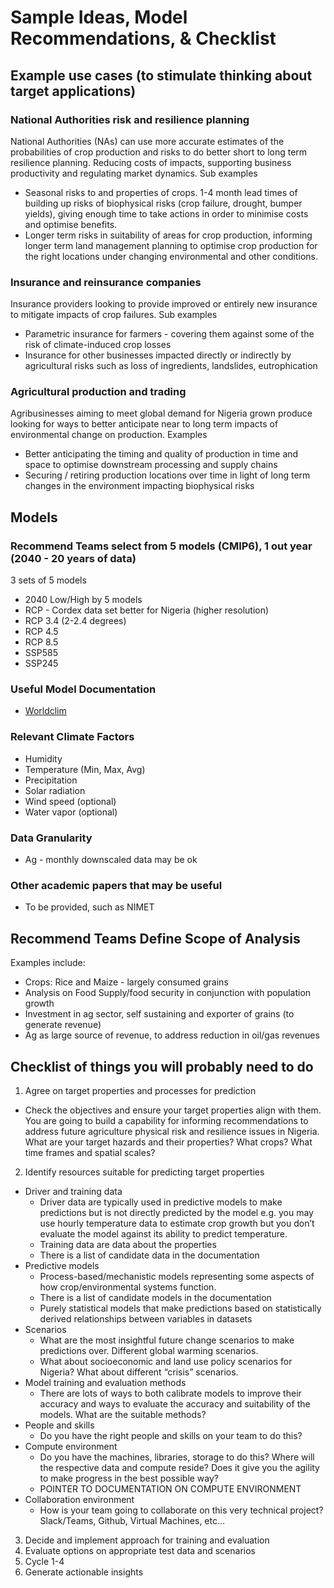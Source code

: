 # Sample Ideas, Model Recommendations, & Checklist

## Example use cases (to stimulate thinking about target applications)
 
### National Authorities risk and resilience planning
National Authorities (NAs) can use more accurate estimates of the probabilities of crop production and risks to do better short to long term resilience planning. Reducing costs of impacts, supporting business productivity and regulating market dynamics. Sub examples
- Seasonal risks to and properties of crops. 1-4 month lead times of building up risks of biophysical risks (crop failure, drought, bumper yields), giving enough time to take actions in order to minimise costs and optimise benefits.
- Longer term risks in suitability of areas for crop production, informing longer term land management planning to optimise crop production for the right locations under changing environmental and other conditions.

### Insurance and reinsurance companies
Insurance providers looking to provide improved or entirely new insurance to mitigate impacts of crop failures. Sub examples
- Parametric insurance for farmers - covering them against some of the risk of climate-induced crop losses
- Insurance for other businesses impacted directly or indirectly by agricultural risks such as loss of ingredients, landslides, eutrophication

### Agricultural production and trading
Agribusinesses aiming to meet global demand for Nigeria grown produce looking for ways to better anticipate near to long term impacts of environmental change on production. Examples
- Better anticipating the timing and quality of production in time and space to optimise downstream processing and supply chains
- Securing / retiring production locations over time in light of long term changes in the environment impacting biophysical risks

## Models

### Recommend Teams select from 5 models (CMIP6), 1 out year (2040 - 20 years of data)
3 sets of 5 models
- 2040 Low/High by 5 models
- RCP - Cordex data set better for Nigeria (higher resolution)
- RCP 3.4 (2-2.4 degrees)
- RCP 4.5
- RCP 8.5
- SSP585
- SSP245

### Useful Model Documentation 
- [Worldclim](https://worldclim.org/data/cmip6/cmip6climate.html)

### Relevant Climate Factors
- Humidity
- Temperature (Min, Max, Avg) 
- Precipitation
- Solar radiation
- Wind speed (optional)
- Water vapor (optional)

### Data Granularity
- Ag - monthly downscaled data may be ok

### Other academic papers that may be useful
- To be provided, such as NIMET

## Recommend Teams Define Scope of Analysis
Examples include:
- Crops: Rice and Maize - largely consumed grains
- Analysis on Food Supply/food security in conjunction with population growth
- Investment in ag sector, self sustaining and exporter of grains (to generate revenue) 
- Ag as large source of revenue, to address reduction in oil/gas revenues

## Checklist of things you will probably need to do
1. Agree on target properties and processes for prediction
- Check the objectives and ensure your target properties align with them. You are going to build a capability for informing recommendations to address future agriculture physical risk and resilience issues in Nigeria. What are your target hazards and their properties? What crops? What time frames and spatial scales?
2. Identify resources suitable for predicting target properties
  - Driver and training data
    - Driver data are typically used in predictive models to make predictions but is not directly predicted by the model e.g. you may use hourly temperature data to estimate crop growth but you don’t evaluate the model against its ability to predict temperature.
    - Training data are data about the properties 
    - There is a list of candidate data in the documentation
  - Predictive models
    - Process-based/mechanistic models representing some aspects of how crop/environmental systems function. 
    - There is a list of candidate models in the documentation
    - Purely statistical models that make predictions based on statistically derived relationships between variables in datasets
  - Scenarios
    - What are the most insightful future change scenarios to make predictions over. Different global warming scenarios. 
    - What about socioeconomic and land use policy scenarios for Nigeria? What about different “crisis” scenarios.
  - Model training and evaluation methods
    - There are lots of ways to both calibrate models to improve their accuracy and ways to evaluate the accuracy and suitability of the models. What are the suitable methods?
  - People and skills
    - Do you have the right people and skills on your team to do this?
  - Compute environment
    - Do you have the machines, libraries, storage to do this? Where will the respective data and compute reside? Does it give you the agility to make progress in the best possible way?
    - POINTER TO DOCUMENTATION ON COMPUTE ENVIRONMENT
  - Collaboration environment
    - How is your team going to collaborate on this very technical project? Slack/Teams, Github, Virtual Machines, etc…
3. Decide and implement approach for training and evaluation 
4. Evaluate options on appropriate test data and scenarios
5. Cycle 1-4
6. Generate actionable insights

